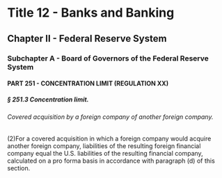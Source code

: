 
# Title 12 - Banks and Banking
## Chapter II - Federal Reserve System
### Subchapter A - Board of Governors of the Federal Reserve System
#### PART 251 - CONCENTRATION LIMIT (REGULATION XX)
##### § 251.3 Concentration limit.
###### Covered acquisition by a foreign company of another foreign company.

(2)For a covered acquisition in which a foreign company would acquire another foreign company, liabilities of the resulting foreign financial company equal the U.S. liabilities of the resulting financial company, calculated on a pro forma basis in accordance with paragraph (d) of this section.
